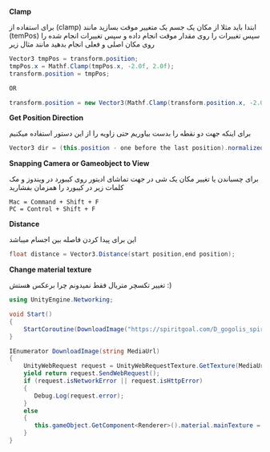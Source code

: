 **Clamp**

برای استفاده از (clamp) ابتدا باید مثلا از مکان یک جسم یک متغییر موقت بسازید مانند (temPos) سپس تغییرات را روی مقدار موقت انجام داده و سپس تغییرات انجام شده را روی مکان اصلی و فعلی انجام بدهید مانند مثال زیر

```c#
Vector3 tmpPos = transform.position;
tmpPos.x = Mathf.Clamp(tmpPos.x, -2.0f, 2.0f);
transform.position = tmpPos;

OR

transform.position = new Vector3(Mathf.Clamp(transform.position.x, -2.0f, 2.0f), transform.position.y, transform.position.z);
```

**Get Position Direction**

برای اینکه جهت دو نقطه را بدست بیاوریم حتی زاویه را از این دستور استفاده میکنیم
```c#
Vector3 dir = (this.position - one before the last position).normalized;
```

**Snapping Camera or Gameobject to View**

برای چسباندن یا تغییر مکان یک شی در جهت تماشای ادیتور روی کیبورد در ویندوز و مک کلمات زیر در کیبورد را همزمان بفشارید
```
Mac = Command + Shift + F
PC = Control + Shift + F
```

**Distance**

این برای پیدا کردن فاصله بین اجسام میباشد
```c#
float distance = Vector3.Distance(start position,end position);
```

**Change material texture**

تغییر تکسچر متریال فقط نمیدونم چرا برعکس هستش :)
```c#
using UnityEngine.Networking;

void Start()
{
    StartCoroutine(DownloadImage("https://spiritgoal.com/D_gogolis_spiritgoal.png"));
}

IEnumerator DownloadImage(string MediaUrl)
{
    UnityWebRequest request = UnityWebRequestTexture.GetTexture(MediaUrl);
    yield return request.SendWebRequest();
    if (request.isNetworkError || request.isHttpError)
    {
       Debug.Log(request.error);
    }
    else
    {
       this.gameObject.GetComponent<Renderer>().material.mainTexture = ((DownloadHandlerTexture)request.downloadHandler).texture;
    }
}
```
